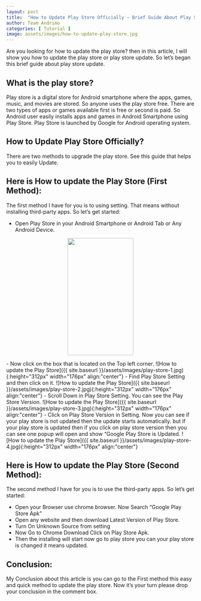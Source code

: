 ```yaml
---
layout: post
title:  "How to Update Play Store Officially – Brief Guide About Play Store Update"
author: Team Andrimo
categories: [ Tutorial ]
image: assets/images/how-to-update-play-store.jpg
---
```

Are you looking for how to update the play store? then in this article, I will show you how to update the play store or play store update. So let’s began this brief guide about play store update.

## What is the play store?

Play store is a digital store for Android smartphone where the apps, games, music, and movies are stored. So anyone uses the play store free. There are two types of apps or games available first is free or second is paid. So Android user easily installs apps and games in Android Smartphone using Play Store. Play Store is launched by Google for Android operating system.

## How to Update Play Store Officially?

There are two methods to upgrade the play store. See this guide that helps you to easily Update.

## Here is How to update the Play Store (First Method):

The first method I have for you is to using setting. That means without installing third-party apps. So let’s get started:

- Open Play Store in your Android Smartphone or Android Tab or Any Android Device.

<p align="center">
  <img width="176px" height="312px" src="site.baseurl/assets/images/play-store.jpg">
</p>
- Now click on the box that is located on the Top left corner.
     ![How to update the Play Store]({{ site.baseurl }}/assets/images/play-store-1.jpg){:height="312px" width="176px" align:"center"}
- Find Play Store Setting and then click on it.
     ![How to update the Play Store]({{ site.baseurl }}/assets/images/play-store-2.jpg){:height="312px" width="176px" align:"center"}
- Scroll Down in Play Store Setting. You can see the Play Store Version.
     ![How to update the Play Store]({{ site.baseurl }}/assets/images/play-store-3.jpg){:height="312px" width="176px" align:"center"}
- Click on Play Store Version in Setting. Now you can see if your play store is not updated then the update starts automatically. but if your play store is updated then if you click on play store version then you can see one popup will open and show “Google Play Store is Updated.
     ![How to update the Play Store]({{ site.baseurl }}/assets/images/play-store-4.jpg){:height="312px" width="176px" align:"center"}

## Here is How to update the Play Store (Second Method):

The second method I have for you is to use the third-party apps. So let’s get started:

- Open your Browser use chrome browser. Now Search “Google Play Store Apk”
- Open any website and then download Latest Version of Play Store.
- Turn On Unknown Source from setting
- Now Go to Chrome Download Click on Play Store Apk.
- Then the installing will start now go to play store you can your play store is changed it means updated.

## Conclusion:

My Conclusion about this article is you can go to the First method this easy and quick method to update the play store. Now it’s your turn please drop your conclusion in the comment box.
